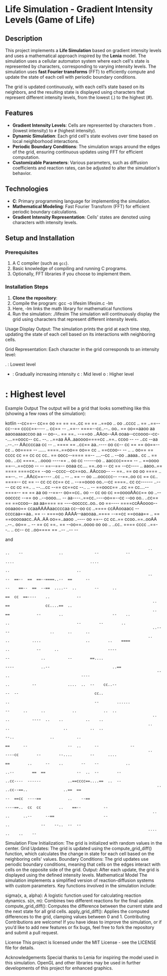 # Life Simulation - Gradient Intensity Levels (Game of Life)

## Description

This project implements a **Life Simulation** based on gradient intensity levels and uses a mathematical approach inspired by the **Lenia** model. The simulation uses a cellular automaton system where each cell's state is represented by characters, corresponding to varying intensity levels. The simulation uses **fast Fourier transforms** (FFT) to efficiently compute and update the state of each cell with periodic boundary conditions.

The grid is updated continuously, with each cell’s state based on its neighbors, and the resulting state is displayed using characters that represent different intensity levels, from the lowest (.) to the highest (#).

## Features

- **Gradient Intensity Levels**: Cells are represented by characters from `.` (lowest intensity) to `#` (highest intensity).
- **Dynamic Simulation**: Each grid cell's state evolves over time based on local neighborhood interactions.
- **Periodic Boundary Conditions**: The simulation wraps around the edges of the grid, ensuring continuous updates using FFT for efficient computation.
- **Customizable Parameters**: Various parameters, such as diffusion coefficients and reaction rates, can be adjusted to alter the simulation's behavior.

## Technologies

- **C**: Primary programming language for implementing the simulation.
- **Mathematical Modeling**: Fast Fourier Transform (FFT) for efficient periodic boundary calculations.
- **Gradient Intensity Representation**: Cells' states are denoted using characters with intensity levels.

## Setup and Installation

### Prerequisites

1. A C compiler (such as `gcc`).
2. Basic knowledge of compiling and running C programs.
3. Optionally, FFT libraries if you choose to implement them.

### Installation Steps

1. **Clone the repository**:
2. Compile the program: gcc -o lifesim lifesim.c -lm
3. Here, -lm links the math library for mathematical functions
4. Run the simulation: ./lifesim
The simulation will continuously display the grid using characters that represent different intensity levels.

Usage
Display Output: The simulation prints the grid at each time step, updating the state of each cell based on its interactions with neighboring cells.

Grid Representation: Each character in the grid corresponds to an intensity level:

. : Lowest level
- : Gradually increasing intensity
c : Mid level
o : Higher level
# : Highest level


Example Output
The output will be a grid that looks something like this (showing a few rows of the simulation):

kotlin
                                                                    --cc==--  cc==  oo    ==  ==  ==..cc  ==  ==  ..==oo  ..        oo
                                                                                  ..cccc  ..        ==  ..==--cc--==      cccc==----
                                                                            ..                cc==      --    ..==--    ====--cc..--..
                                                                    oo..    ==    oo==aaoo  aa  aaooaaaaccoo  aa  --  oo--..        ==
                                                                    ==..    --==oo  ..AAoo--AA  ooaa--ccoooo--cc--....==oocc--  cc..
                                                                        --..  ..==aa  AA..aaoooo====cc  ..==..  ccoo      --    --
                                                                    ..cc      --aa    ..--..--    AAccccaa  cc  --    ..  ====    ==
                                                                    ..cc==    aa..----      oo  cc--  cc  ==    ==            oo==--cc
                                                                    ..    oo====  --    ......    ====..==oo==      oo==      cc  ..
                                                                    ==ccoo--    --      ..  ..  oo==  ==            cccc    cc  ==  cc
                                                                    cc    cc..  ==    oocc--====  ==--  ....--cc  ..  --oo  ..aaaa..
                                                                            cc    ..  ==  oo..  ..cc      ====..        ..oooo  ----==
                                                                    ..            oo              cc    ------oo  ..    aacccc====  --
                                                                    ..  ==oooo    ==--..==ccoo          --  --  ==--==--  ooaa  cc....
                                                                    ==..oo    --      cc      ==    --cc----        ..  aaoo..==  ====
                                                                          ====cc==      --oo            --cccc--cc==oo..  AAccoo--  --
                                                                    ==..  ==        oo  oo  ====    ..  ==--..        --  ..AAcc==----
                                                                          ..cc        ..      --  ..  ==  --        oo    ....oocccc--
                                                                      --==..oo      cc  ==  cc..  ====--  cc    ==  --  cc  cc
                                                                      cc==  cc  ..  --==oooo  oo..--cc  ====..  cc    cc------  ..----
                                                                    cc    cc    ==..  ..      --....cc  --==    cc==cc  --..    ..  --
                                                                        ==oocc==            ..cc      ==  cc....--  ====--        ==
                                                                        ==  aa      oo    --==--        oo==cc..    oo  --      cc  oo
                                                                    cc  ==ooooAAcc==    oo  ..--  oocccc  --==  oo  ..--oooo....
                                                                      --  aa----..==cc..----oo==--cc      --oo    oo..        ..cc==
                                                                      ==  ==ccoo--      aa  aa====  ==  ----oocccc..oo..      oo
                                                                    ==----  ====ccAAoooo--ooaaoo==          ccaaAAAAaaccccaa  cc--oo
                                                                        cc    ..====  ccAAooaacc    --        ccccaa==aa..    ==  --
                                                                            ====oo  AAAA--aaooaa..====  --==cc  ==ooaa==
                                                                      ..  ==    ==ooooaacc..AA..AA        oo==..aaoo  ..----  oo  ==--
                                                                      cc    cc..==  ccoo..==..ooAA          ..--..      oo==  ..  --
                                                                        ==  cc  ==..  ==  --oo==..oooo  oo  oo    ..      ..cc..  ====
                                                                    cccc  ..==--..    ..  cc--  cc  ..oo====  ==  ..--  ..--    --



and 


                                                                    ..      ..    --                ..              --            --
                                                                                    ....                                  ....
                                                                                              ..                              ..
                                                                    --            --  ==--  ==  ==--====..--  ==      --
                                                                                --    ==--  ==  --==  ....--  ..        --      ..
                                                                                  ==  cc  ==----    ..            --
                                                                      ..        ==                cc....==  ..
                                                                      ..      ==            --        ..                      --    ..
                                                                          ..                              --        --        ..
                                                                      ..--                      --                  ..      ..      ..
                                                                    ..    ..          ....                    ..        ..    ====
                                                                            ..            --      ..                      ----
                                                                                  --              ..          --        ==....
                                                                          ----            ..--                            ..==
                                                                        --            ..                                ----
                                                                              ..          --              ....  ..  --    cc..--
                                                                                    --  --                                  cc..
                                                                            ..                                      --        ......
                                                                            --      ..      ..            ..            ..  ..
                                                                      ..    ..          ----  ..    ..          ..    ..
                                                                    ..    ..                        ..          ..  ..
                                                                          --..                ..          ..
                                                                            ==      --                  --  ..      --              --
                                                                    ..    ----cc        --        --....        --      ....
                                                                          ==        ..      --    ..        --    --            ..
                                                                            ..--        ==  ==              --  ..  --        --
                                                                                ..cc----  ------            ..==cccc==....==  ..  --
                                                                        ..            ..cc--==..                ..==  ==
                                                                                --  ==cc  ----==            ..    --==
                                                                                  ----==..  cc  cc        ..    ==--          --
                                                                      ..    ..      ..--      --==                      --
                                                                            ..              --    --..  --  --
                                                                    ....                  ..    ..    --




Simulation Flow
Initialization: The grid is initialized with random values in the center.
Grid Updates: The grid is updated using the compute_grid_diff() function, which calculates the change in state for each cell based on the neighboring cells' values.
Boundary Conditions: The grid updates use periodic boundary conditions, meaning that cells on the edges interact with cells on the opposite side of the grid.
Output: After each update, the grid is displayed using the defined intensity levels.
Mathematical Model
The simulation implements a simplified version of reaction-diffusion systems with custom parameters. Key functions involved in the simulation include:

sigma(x, a, alpha): A logistic function used for calculating reaction dynamics.
s(n, m): Combines two different reactions for the final update.
compute_grid_diff(): Computes the difference between the current state and the next state for all grid cells.
apply_grid_diff(): Applies the computed differences to the grid, clamping values between 0 and 1.
Contributing
Contributions are welcome! If you have ideas to improve the simulation, or if you’d like to add new features or fix bugs, feel free to fork the repository and submit a pull request.

License
This project is licensed under the MIT License - see the LICENSE file for details.

Acknowledgements
Special thanks to Lenia for inspiring the model used in this simulation.
OpenGL and other libraries may be used in further developments of this project for enhanced graphics.

